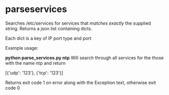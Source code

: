 # parseservices
Searches /etc/services for services that *matches exactly* the supplied string.
Returns a json list containing dicts. 

Each dict is a key of IP port type and port

Example usage:

**python parse_services.py ntp** Will search through all services for the those with the name ntp and return 

[{'udp': '123'}, {'tcp': '123'}]

Returns exit code 1 on error along with the Exception text, otherwise exit code 0